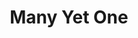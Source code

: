 ---
title: Many Yet One
type: dance-video-card
year created: 2015
by: Choreographed by Jessica Abejar and Joelle Abejar
description: |
    "Many Yet One" is a modern proclamation of the Scripture passage found in 1 Corinthians 12. The Scripture passage is recited in the styling of spoken word poetry while the dance includes elements of breaking and hip hop. It has been performed for many events including New York Catholic Youth Day and is a favorite amongst youthful crowds!
---